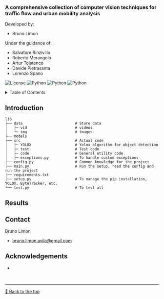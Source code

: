 ### A comprehensive collection of computer vision techniques for traffic flow and urban mobility analysis

Developed by:
- Bruno Limon

Under the guidance of:
- Salvatore Rinzivillo
- Roberto Merangolo
- Artur Tolstenco
- Davide Pietrasanta
- Lorenzo Spano

<img alt="License" src="https://img.shields.io/badge/license-MIT-red"> <img alt="Python" src="https://img.shields.io/badge/python->=3.8-blue"> <img alt="Python" src="https://img.shields.io/badge/pylint-9.05-green"> <img alt="Python" src="https://img.shields.io/badge/last_commit-november_2023-yellow">

<!-- --------------------------------------------------------------------------------------- -->
<!-- TABLE OF CONTENTS -->
<details>
  <summary>Table of Contents</summary>
  <ol>
    <li><a href = "#Introduction">Introduction</a></li>
    <li><a href = "#Results">Results</a></li>
    <li><a href = "#Contact">Contact</a></li>
    <li><a href = "#Acknowledgements">Acknowledgements</a></li>
  </ol>
</details>

<!-- --------------------------------------------------------------------------------------- -->
## Introduction

```text
lib
├── data                        # Store data
│   ├─ vid                      # videos
│   └─ img                      # images
├── models
├── src                         # Actual code
│   ├─ YOLOX                    # Yolox algorithm for object detection
│   ├─ test                     # Test code
│   ├─ code                     # General utility code
│   ├─ exceptions.py            # To handle custom exceptions
├── config.py                   # Common knowledge for the project
|── main.py                     # Run the setup, read the config and run the project
|── requirements.txt
|── setup.py                    # To manage the pip installation, YOLOX, ByteTracker, etc.
└── test.py                     # To test all
```

<!-- --------------------------------------------------------------------------------------- -->
## Results

<!-- ------------------\--------------------------------------------------------------------- -->
## Contact

Bruno Limon
- bruno.limon.avila@gmail.com

<!-- --------------------------------------------------------------------------------------- -->
## Acknowledgements

-

<br><hr>
[🔼 Back to the top](#)
